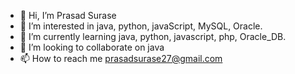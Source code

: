 - 👋 Hi, I’m Prasad Surase
- 👀 I’m interested in java, python, javaScript, MySQL, Oracle.
- 🌱 I’m currently learning java, python, javascript, php, Oracle_DB.
- 💞️ I’m looking to collaborate on java 
- 📫 How to reach me prasadsurase27@gmail.com

<!---
Prasadsurase27/Prasadsurase27 is a ✨ special ✨ repository because its `README.md` (this file) appears on your GitHub profile.
You can click the Preview link to take a look at your changes.
--->
